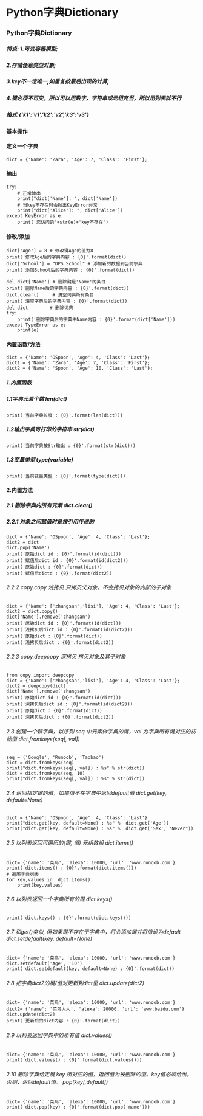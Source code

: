 # Python字典Dictionary

### Python字典Dictionary
##### 特点: 1.可变容器模型;
#####      2.存储任意类型对象;
#####      3.key不一定唯一,如重复按最后出现的计算;
#####      4.键必须不可变，所以可以用数字，字符串或元组充当，所以用列表就不行
##### 格式:{'k1':'v1','k2':'v2','k3':'v3'}

#### 基本操作
#### 定义一个字典

	dict = {'Name': 'Zara', 'Age': 7, 'Class': 'First'};

#### 输出

	try:
	    # 正常输出
	    print("dict['Name']: ", dict['Name'])
	    # 当key不存在时会抛出KeyError异常
	    print("dict['Alice']: ", dict['Alice'])
	except KeyError as e:
	    print('您访问的'+str(e)+'key不存在')

#### 修改/添加

	dict['Age'] = 8 # 修改键Age的值为8
	print('修改Age后的字典内容 : {0}'.format(dict))
	dict['School'] = "DPS School" # 添加新的数据到当前字典
	print('添加School后的字典内容 : {0}'.format(dict))

	del dict['Name'] # 删除键是'Name'的条目
	print('删除Name后的字典内容 : {0}'.format(dict))
	dict.clear()     # 清空词典所有条目
	print('清空字典后的字典内容 : {0}'.format(dict))
	del dict        # 删除词典
	try:
	    print('删除字典后的字典中Name内容 : {0}'.format(dict['Name']))
	except TypeError as e:
	    print(e)

#### 内置函数/方法

	dict = {'Name': 'OSpoon', 'Age': 4, 'Class': 'Last'};
	dict1 = {'Name': 'Zara', 'Age': 7, 'Class': 'First'};
	dict2 = {'Name': 'Spoon', 'Age': 10, 'Class': 'Last'};

##### 1.内置函数
##### 1.1字典元素个数 len(dict)

	print('当前字典长度 : {0}'.format(len(dict)))

##### 1.2输出字典可打印的字符串 str(dict)

	print('当前字典按Str输出 : {0}'.format(str(dict)))

##### 1.3变量类型 type(variable)

	print('当前变量类型 : {0}'.format(type(dict)))

#### 2.内置方法
##### 2.1 删除字典内所有元素 dict.clear()
##### 2.2.1 对象之间赋值时是按引用传递的

	dict = {'Name': 'OSpoon', 'Age': 4, 'Class': 'Last'};
	dict2 = dict
	dict.pop('Name')
	print('原始dict id : {0}'.format(id(dict)))
	print('赋值后dict id : {0}'.format(id(dict2)))
	print('原始dict : {0}'.format(dict))
	print('赋值后dictd : {0}'.format(dict2))

###### 2.2.2 copy.copy 浅拷贝 只拷贝父对象，不会拷贝对象的内部的子对象

	dict = {'Name': ['zhangsan','lisi'], 'Age': 4, 'Class': 'Last'};
	dict2 = dict.copy()
	dict['Name'].remove('zhangsan')
	print('原始dict id : {0}'.format(id(dict)))
	print('浅拷贝后dict id : {0}'.format(id(dict2)))
	print('原始dict : {0}'.format(dict))
	print('浅拷贝后dict : {0}'.format(dict2))

###### 2.2.3 copy.deepcopy 深拷贝 拷贝对象及其子对象

	from copy import deepcopy
	dict = {'Name': ['zhangsan','lisi'], 'Age': 4, 'Class': 'Last'};
	dict2 = deepcopy(dict)
	dict['Name'].remove('zhangsan')
	print('原始dict id : {0}'.format(id(dict)))
	print('深拷贝后dict id : {0}'.format(id(dict2)))
	print('原始dict : {0}'.format(dict))
	print('深拷贝后dict : {0}'.format(dict2))

###### 2.3 创建一个新字典，以序列 seq 中元素做字典的键，val 为字典所有键对应的初始值 dict.fromkeys(seq[, val])

	seq = ('Google', 'Runoob', 'Taobao')
	dict = dict.fromkeys(seq)
	print("dict.fromkeys(seq[, val]) : %s" % str(dict))
	dict = dict.fromkeys(seq, 10)
	print("dict.fromkeys(seq[, val]) : %s" % str(dict))

###### 2.4 返回指定键的值，如果值不在字典中返回default值 dict.get(key, default=None)

	dict = {'Name': 'OSpoon', 'Age': 4, 'Class': 'Last'}
	print("dict.get(key, default=None) : %s" %  dict.get('Age'))
	print("dict.get(key, default=None) : %s" %  dict.get('Sex', "Never"))

###### 2.5 以列表返回可遍历的(键, 值) 元组数组 dict.items()

	dict= {'name': '菜鸟', 'alexa': 10000, 'url': 'www.runoob.com'}
	print('dict.items() : {0}'.format(dict.items()))
	# 遍历字典列表
	for key,values in  dict.items():
	    print(key,values)

###### 2.6 以列表返回一个字典所有的键 dict.keys()

	print('dict.keys() : {0}'.format(dict.keys()))

###### 2.7 和get()类似, 但如果键不存在于字典中，将会添加键并将值设为default 	dict.setdefault(key, default=None)

	dict= {'name': '菜鸟', 'alexa': 10000, 'url': 'www.runoob.com'}
	dict.setdefault('Age', '10')
	print('dict.setdefault(key, default=None) : {0}'.format(dict))

###### 2.8 把字典dict2的键/值对更新到dict里 dict.update(dict2)

	dict= {'name': '菜鸟', 'alexa': 10000, 'url': 'www.runoob.com'}
	dict2= {'name': '菜鸟大大', 'alexa': 20000, 'url': 'www.baidu.com'}
	dict.update(dict2)
	print('更新后的dict内容 : {0}'.format(dict))

###### 2.9 以列表返回字典中的所有值 dict.values()

	dict= {'name': '菜鸟', 'alexa': 10000, 'url': 'www.runoob.com'}
	print('dict.values() : {0}'.format(dict.values()))

###### 2.10 删除字典给定键 key 所对应的值，返回值为被删除的值。key值必须给出。 否则，返回default值。 pop(key[,default])

	dict= {'name': '菜鸟', 'alexa': 10000, 'url': 'www.runoob.com'}
	print('dict.pop(key) : {0}'.format(dict.pop('name')))



